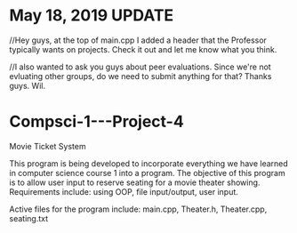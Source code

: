 # May 18, 2019 UPDATE

//Hey guys, at the top of main.cpp I added a header that the Professor typically wants on projects. Check it out and let me know what you think.

//I also wanted to ask you guys about peer evaluations. Since we're not evluating other groups, do we need to submit anything for that? Thanks guys. Wil.

# Compsci-1---Project-4

Movie Ticket System

This program  is being developed to incorporate everything we have learned in computer science course 1 into a program.
The objective of this program is to allow user input to reserve seating for a movie theater showing.
Requirements include: using OOP, file input/output, user input.

Active files for the program include: main.cpp, Theater.h, Theater.cpp, seating.txt
